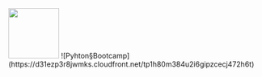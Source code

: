 <img src="https://d31ezp3r8jwmks.cloudfront.net/tp1h80m384u2i6gipzcecj472h6t" width="100" height="100">
![Pyhton§Bootcamp](https://d31ezp3r8jwmks.cloudfront.net/tp1h80m384u2i6gipzcecj472h6t)


